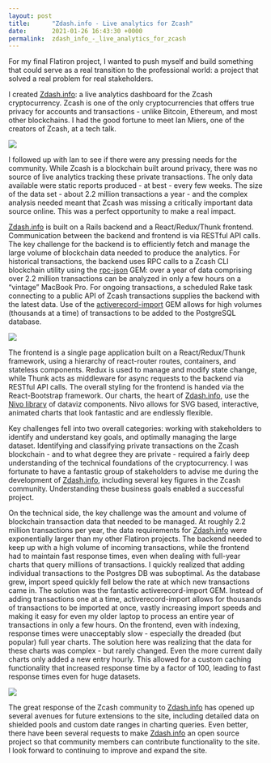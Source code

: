 ```yaml
---
layout: post
title:      "Zdash.info - Live analytics for Zcash"
date:       2021-01-26 16:43:30 +0000
permalink:  zdash_info_-_live_analytics_for_zcash
---
```



For my final Flatiron project, I wanted to push myself and build something that could serve as a real transition to the professional world: a project that solved a real problem for real stakeholders.

I created [Zdash.info](https://www.zdash.info): a live analytics dashboard for the Zcash cryptocurrency. Zcash is one of the only cryptocurrencies that offers true privacy for accounts and transactions - unlike Bitcoin, Ethereum, and most other blockchains. I had the good fortune to meet Ian Miers, one of the creators of Zcash, at a tech talk. 

![](https://media.giphy.com/media/Xtg9ygGsjvouF7vZ1w/giphy.gif)

I followed up with Ian to see if there were any pressing needs for the community. While Zcash is a blockchain built around privacy, there was no source of live analytics tracking these private transactions. The only data available were static reports produced - at best - every few weeks. The size of the data set - about 2.2 million transactions a year - and the complex analysis needed meant that Zcash was missing a critically important data source online. This was a perfect opportunity to make a real impact.

[Zdash.info](https://www.zdash.info) is built on a Rails backend and a React/Redux/Thunk frontend. Communication between the backend and frontend is via RESTful API calls. The key challenge for the backend is to efficiently fetch and manage the large volume of blockchain data needed to produce the analytics. For historical transactions, the backend uses RPC calls to a Zcash CLI blockchain utility using the [rpc-json](https://rubygems.org/gems/rpc-json) GEM: over a year of data comprising over 2.2 million transactions can be analyzed in only a few hours on a “vintage” MacBook Pro. For ongoing transactions, a scheduled Rake task connecting to a public API of Zcash transactions supplies the backend with the latest data. Use of the [activerecord-import](https://rubygems.org/gems/activerecord-import) GEM allows for high volumes (thousands at a time) of transactions to be added to the PostgreSQL database.

![](https://media.giphy.com/media/xTiTnKwDwRpWumX2py/giphy.gif)

The frontend is a single page application built on a React/Redux/Thunk framework, using a hierarchy of react-router routes, containers, and stateless components. Redux is used to manage and modify state change, while Thunk acts as middleware for async requests to the backend via RESTful API calls. The overall styling for the frontend is handed via the React-Bootstrap framework. Our charts, the heart of [Zdash.info](https://www.zdash.info), use the [Nivo library](https://nivo.rocks) of dataviz components. Nivo allows for SVG based, interactive, animated charts that look fantastic and are endlessly flexible. 

Key challenges fell into two overall categories: working with stakeholders to identify and understand key goals, and optimally managing the large dataset. Identifying and classifying private transactions on the Zcash blockchain - and to what degree they are private - required a fairly deep understanding of the technical foundations of the cryptocurrency. I was fortunate to have a fantastic group of stakeholders to advise me during the development of [Zdash.info](https://www.zdash.info), including several key figures in the Zcash community. Understanding these business goals enabled a successful project.

On the technical side, the key challenge was the amount and volume of blockchain transaction data that needed to be managed. At roughly 2.2 million transactions per year, the data requirements for [Zdash.info](https://www.zdash.info) were exponentially larger than my other Flatiron projects. The backend needed to keep up with a high volume of incoming transactions, while the frontend had to maintain fast response times, even when dealing with full-year charts that query millions of transactions. I quickly realized that adding individual transactions to the Postgres DB was suboptimal. As the database grew, import speed quickly fell below the rate at which new transactions came in. The solution was the fantastic activerecord-import GEM. Instead of adding transactions one at a time, activerecord-import allows for thousands of transactions to be imported at once, vastly increasing import speeds and making it easy for even my older laptop to process an entire year of transactions in only a few hours. On the frontend, even with indexing, response times were unacceptably slow - especially the dreaded (but popular) full year charts. The solution here was realizing that the data for these charts was complex - but rarely changed. Even the more current daily charts only added a new entry hourly. This allowed for a custom caching functionality that increased response time by a factor of 100, leading to fast response times even for huge datasets. 

![](https://media.giphy.com/media/l4RKhOL0xiBdbgglFi/giphy.gif)

The great response of the Zcash community to [Zdash.info](https://www.zdash.info) has opened up several avenues for future extensions to the site, including detailed data on shielded pools and custom date ranges in charting queries. Even better, there have been several requests to make [Zdash.info](https://www.zdash.info) an open source project so that community members can contribute functionality to the site. I look forward to continuing to improve and expand the site. 
